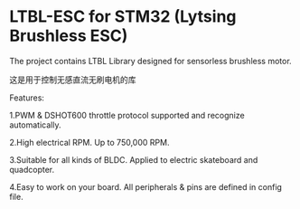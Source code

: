 # LTBL-ESC for STM32 (Lytsing Brushless ESC)
> 
The project contains LTBL Library designed for sensorless brushless motor.
> 
这是用于控制无感直流无刷电机的库
>
>
Features:
>
1.PWM & DSHOT600 throttle protocol supported and recognize automatically.
>
2.High electrical RPM. Up to 750,000 RPM.
>
3.Suitable for all kinds of BLDC. Applied to electric skateboard and quadcopter.
>
4.Easy to work on your board. All peripherals & pins are defined in config file.

